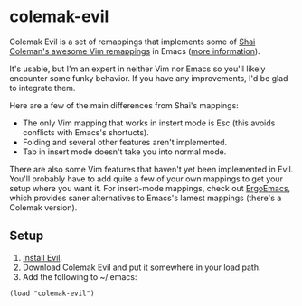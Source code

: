 colemak-evil
============

Colemak Evil is a set of remappings that implements some of [Shai Coleman's awesome Vim remappings](http://colemak.com/pub/vim/colemak.vim) in Emacs ([more information](http://forum.colemak.com/viewtopic.php?id=50)).

It's usable, but I'm an expert in neither Vim nor Emacs so you'll
likely encounter some funky behavior. If you have any improvements,
I'd be glad to integrate them.

Here are a few of the main differences from Shai's mappings:

* The only Vim mapping that works in instert mode is Esc (this avoids
  conflicts with Emacs's shortucts).
* Folding and several other features aren't implemented.
* Tab in insert mode doesn't take you into normal mode.

There are also some Vim features that haven't yet been implemented in
Evil. You'll probably have to add quite a few of your own mappings to
get your setup where you want it. For insert-mode mappings, check out
[ErgoEmacs](http://ergoemacs.org/emacs/ergonomic_emacs_keybinding.html),
which provides saner alternatives to Emacs's lamest mappings (there's
a Colemak version).

Setup
-----
1. [Install Evil](http://gitorious.org/evil/pages/Home). 
2. Download Colemak Evil and put it somewhere in your load path.
3. Add the following to ~/.emacs:
```
(load "colemak-evil")
```
